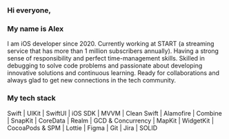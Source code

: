 ### Hi everyone,
### My name is Alex
I am iOS developer since 2020. Currently working at START (a streaming service that has more than 1 million subscribers annually). Having a strong sense of responsibility and perfect time-management skills. Skilled in debugging to solve code problems and passionate about developing innovative solutions and continuous learning. Ready for collaborations and always glad to get new connections in the tech community. 

### My tech stack
Swift | UIKit | SwiftUI | iOS SDK | MVVM | Clean Swift | Alamofire | Combine | SnapKit | CoreData | Realm | GCD & Concurrency | MapKit | WidgetKit | CocoaPods & SPM | Lottie | Figma | Git | Jira | SOLID
